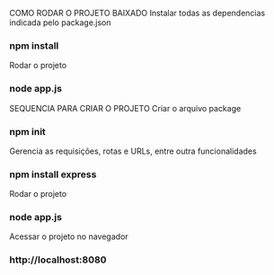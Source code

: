COMO RODAR O PROJETO BAIXADO
Instalar todas as dependencias indicada pelo package.json
### npm install

Rodar o projeto 
### node app.js


SEQUENCIA PARA CRIAR O PROJETO
Criar o arquivo package
### npm init

Gerencia as requisições, rotas e URLs, entre outra funcionalidades
### npm install express

Rodar o projeto 
### node app.js

Acessar o projeto no navegador
### http://localhost:8080